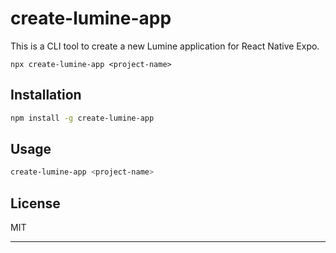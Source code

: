 # create-lumine-app

This is a CLI tool to create a new Lumine application for React Native Expo.

```
npx create-lumine-app <project-name>
```

## Installation

```bash
npm install -g create-lumine-app
```

## Usage

```bash
create-lumine-app <project-name>
```

## License

MIT

---

